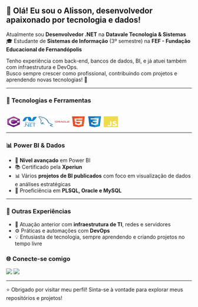 ## 👋 Olá! Eu sou o Alisson, desenvolvedor apaixonado por tecnologia e dados!

Atualmente sou **Desenvolvedor .NET** na **Datavale Tecnologia & Sistemas**  
🎓 Estudante de **Sistemas de Informação** (3º semestre) na **FEF - Fundação Educacional de Fernandópolis**

Tenho experiência com back-end, bancos de dados, BI, e já atuei também com infraestrutura e DevOps.  
Busco sempre crescer como profissional, contribuindo com projetos e aprendendo novas tecnologias! 🚀

---

### 💼 Tecnologias e Ferramentas

<div style="display: inline_block"><br>
  <img align="center" alt="Alisson-CSharp" height="30" width="40" src="https://raw.githubusercontent.com/devicons/devicon/master/icons/csharp/csharp-original.svg">
  <img align="center" alt="Alisson-dotnet" height="30" width="40" src="https://raw.githubusercontent.com/devicons/devicon/master/icons/dot-net/dot-net-plain-wordmark.svg">
  <img align="center" alt="Alisson-sql" height="30" width="40" src="https://raw.githubusercontent.com/devicons/devicon/master/icons/mysql/mysql-original.svg">
  <img align="center" alt="Alisson-oracle" height="30" width="40" src="https://raw.githubusercontent.com/devicons/devicon/master/icons/oracle/oracle-original.svg">
  <img align="center" alt="Alisson-html" height="30" width="40" src="https://raw.githubusercontent.com/devicons/devicon/master/icons/html5/html5-original.svg">
  <img align="center" alt="Alisson-css" height="30" width="40" src="https://raw.githubusercontent.com/devicons/devicon/master/icons/css3/css3-original.svg">
  <img align="center" alt="Alisson-js" height="30" width="40" src="https://raw.githubusercontent.com/devicons/devicon/master/icons/javascript/javascript-plain.svg">
</div>

---

### 📊 Power BI & Dados

- 🧠 **Nível avançado** em Power BI  
- 📚 Certificado pela **Xperiun**  
- 📊 Vários **projetos de BI publicados** com foco em visualização de dados e análises estratégicas  
- 💾 Proeficiência em **PLSQL, Oracle e MySQL**

---

### 🧰 Outras Experiências

- 🔧 Atuação anterior com **infraestrutura de TI**, redes e servidores  
- ⚙️ Práticas e automações com **DevOps**  
- 💡 Entusiasta de tecnologia, sempre aprendendo e criando projetos no tempo livre

### 🌐 Conecte-se comigo

<div> 
  <a href="mailto:alissonguilherme499@gmail.com"><img src="https://img.shields.io/badge/-Email-%23333?style=for-the-badge&logo=gmail&logoColor=white" target="_blank"></a>
  <a href="https://www.linkedin.com/in/alisson-ramos-6b137b2b8" target="_blank"><img src="https://img.shields.io/badge/-LinkedIn-%230077B5?style=for-the-badge&logo=linkedin&logoColor=white" target="_blank"></a>
</div>

---

⭐ Obrigado por visitar meu perfil! Sinta-se à vontade para explorar meus repositórios e projetos!
